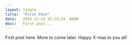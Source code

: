 ```yaml
---
layout: single
title:  "First Post"
date:   2016-12-23 15:23:24 -0600
desc:   First post... 
---
```

First post here. More to come later. Happy X-mas to you all!
